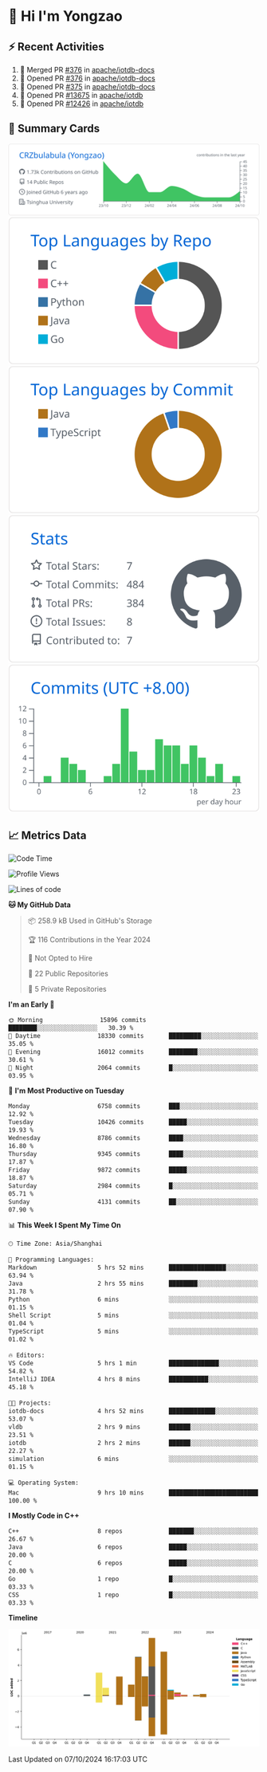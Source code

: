 # 👋 Hi I'm Yongzao

## ⚡ Recent Activities
<!--START_SECTION:activity-->
1. 🎉 Merged PR [#376](https://github.com/apache/iotdb-docs/pull/376) in [apache/iotdb-docs](https://github.com/apache/iotdb-docs)
2. 💪 Opened PR [#376](https://github.com/apache/iotdb-docs/pull/376) in [apache/iotdb-docs](https://github.com/apache/iotdb-docs)
3. 💪 Opened PR [#375](https://github.com/apache/iotdb-docs/pull/375) in [apache/iotdb-docs](https://github.com/apache/iotdb-docs)
4. 💪 Opened PR [#13675](https://github.com/apache/iotdb/pull/13675) in [apache/iotdb](https://github.com/apache/iotdb)
5. 💪 Opened PR [#12426](https://github.com/apache/iotdb/pull/12426) in [apache/iotdb](https://github.com/apache/iotdb)
<!--END_SECTION:activity-->

## 🎑 Summary Cards

[![](https://raw.githubusercontent.com/CRZbulabula/CRZbulabula/main/profile-summary-card-output/github/0-profile-details.svg)](https://github.com/vn7n24fzkq/github-profile-summary-cards)
[![](https://raw.githubusercontent.com/CRZbulabula/CRZbulabula/main/profile-summary-card-output/github/1-repos-per-language.svg)](https://github.com/vn7n24fzkq/github-profile-summary-cards) [![](https://raw.githubusercontent.com/CRZbulabula/CRZbulabula/main/profile-summary-card-output/github/2-most-commit-language.svg)](https://github.com/vn7n24fzkq/github-profile-summary-cards)
[![](https://raw.githubusercontent.com/CRZbulabula/CRZbulabula/main/profile-summary-card-output/github/3-stats.svg)](https://github.com/vn7n24fzkq/github-profile-summary-cards) [![](https://raw.githubusercontent.com/CRZbulabula/CRZbulabula/main/profile-summary-card-output/github/4-productive-time.svg)](https://github.com/vn7n24fzkq/github-profile-summary-cards)

## 📈 Metrics Data

<!--START_SECTION:waka-->
![Code Time](http://img.shields.io/badge/Code%20Time-707%20hrs%2016%20mins-blue)

![Profile Views](http://img.shields.io/badge/Profile%20Views-0-blue)

![Lines of code](https://img.shields.io/badge/From%20Hello%20World%20I%27ve%20Written-30.8%20million%20lines%20of%20code-blue)

**🐱 My GitHub Data** 

> 📦 258.9 kB Used in GitHub's Storage 
 > 
> 🏆 116 Contributions in the Year 2024
 > 
> 🚫 Not Opted to Hire
 > 
> 📜 22 Public Repositories 
 > 
> 🔑 5 Private Repositories 
 > 
**I'm an Early 🐤** 

```text
🌞 Morning                15896 commits       ████████░░░░░░░░░░░░░░░░░   30.39 % 
🌆 Daytime                18330 commits       █████████░░░░░░░░░░░░░░░░   35.05 % 
🌃 Evening                16012 commits       ████████░░░░░░░░░░░░░░░░░   30.61 % 
🌙 Night                  2064 commits        █░░░░░░░░░░░░░░░░░░░░░░░░   03.95 % 
```
📅 **I'm Most Productive on Tuesday** 

```text
Monday                   6758 commits        ███░░░░░░░░░░░░░░░░░░░░░░   12.92 % 
Tuesday                  10426 commits       █████░░░░░░░░░░░░░░░░░░░░   19.93 % 
Wednesday                8786 commits        ████░░░░░░░░░░░░░░░░░░░░░   16.80 % 
Thursday                 9345 commits        ████░░░░░░░░░░░░░░░░░░░░░   17.87 % 
Friday                   9872 commits        █████░░░░░░░░░░░░░░░░░░░░   18.87 % 
Saturday                 2984 commits        █░░░░░░░░░░░░░░░░░░░░░░░░   05.71 % 
Sunday                   4131 commits        ██░░░░░░░░░░░░░░░░░░░░░░░   07.90 % 
```


📊 **This Week I Spent My Time On** 

```text
🕑︎ Time Zone: Asia/Shanghai

💬 Programming Languages: 
Markdown                 5 hrs 52 mins       ████████████████░░░░░░░░░   63.94 % 
Java                     2 hrs 55 mins       ████████░░░░░░░░░░░░░░░░░   31.78 % 
Python                   6 mins              ░░░░░░░░░░░░░░░░░░░░░░░░░   01.15 % 
Shell Script             5 mins              ░░░░░░░░░░░░░░░░░░░░░░░░░   01.04 % 
TypeScript               5 mins              ░░░░░░░░░░░░░░░░░░░░░░░░░   01.02 % 

🔥 Editors: 
VS Code                  5 hrs 1 min         ██████████████░░░░░░░░░░░   54.82 % 
IntelliJ IDEA            4 hrs 8 mins        ███████████░░░░░░░░░░░░░░   45.18 % 

🐱‍💻 Projects: 
iotdb-docs               4 hrs 52 mins       █████████████░░░░░░░░░░░░   53.07 % 
vldb                     2 hrs 9 mins        ██████░░░░░░░░░░░░░░░░░░░   23.51 % 
iotdb                    2 hrs 2 mins        ██████░░░░░░░░░░░░░░░░░░░   22.27 % 
simulation               6 mins              ░░░░░░░░░░░░░░░░░░░░░░░░░   01.15 % 

💻 Operating System: 
Mac                      9 hrs 10 mins       █████████████████████████   100.00 % 
```

**I Mostly Code in C++** 

```text
C++                      8 repos             ███████░░░░░░░░░░░░░░░░░░   26.67 % 
Java                     6 repos             █████░░░░░░░░░░░░░░░░░░░░   20.00 % 
C                        6 repos             █████░░░░░░░░░░░░░░░░░░░░   20.00 % 
Go                       1 repo              █░░░░░░░░░░░░░░░░░░░░░░░░   03.33 % 
CSS                      1 repo              █░░░░░░░░░░░░░░░░░░░░░░░░   03.33 % 
```



**Timeline**

![Lines of Code chart](https://raw.githubusercontent.com/CRZbulabula/CRZbulabula/main/assets/bar_graph.png)


 Last Updated on 07/10/2024 16:17:03 UTC
<!--END_SECTION:waka-->

